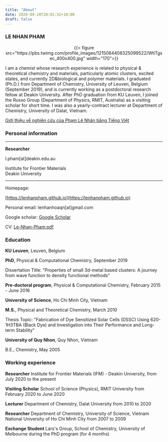 ```yaml
---
title: "About"
date: 2020-09-28T20:01:52+10:00
draft: false
---
```


### LE NHAN PHAM

<center>{{< figure src="https://pbs.twimg.com/profile_images/1215084408325099522/WtlTgsec_400x400.jpg" width="170">}}</center>

I am a chemist whose research experience is related to physical & theoretical chemistry and materials, particularly atomic clusters, excited states, and currently 2D&biological and polymer materials. I graduated (Ph.D.) from  Department of Chemistry, University of Leuven, Belgium (September 2019), and is currently working as a postdoctoral research fellow at Deakin University. After PhD graduation from KU Leuven, I joined the Russo Group (Department of Physics, RMIT,  Australia) as a visiting scholar for short time. I was also a yearly-contract lecturer at Department of Chemistry, University of Dalat, Vietnam. 

[Giới thiệu về nghiên cứu của Phạm Lê Nhân bằng Tiếng Việt](/vietnamese/ "Click để xem bằng Tiếng Việt")

<!--more-->

### Personal information

---------------------------------- -------------------------------------------------------------

  **Researcher**  	

  l.pham[at]deakin.edu.au

  Institute for Frontier Materials   
  Deakin University                  

---------------------------------- -------------------------------------------------------------

Homepage:

[https://lenhanpham.github.io](https://lenhanpham.github.io)

Personal email: lenhanhoaqn[at]gmail.com

Google scholar: [Google Scholar](https://scholar.google.com/citations?user=yC7hLR0AAAAJ&hl=en "Google Scholar")

CV: [Le-Nhan-Pham.pdf](https://drive.google.com/file/d/12FOkFJByIS6zgvelCqHtm_DUc9dUcuAn/view "CV")

### Education

**KU Leuven**, Leuven, Belgium

**PhD**, Physical & Computational Chemistry, September 2019

Dissertation Title: "Properties of small 3d-metal based clusters: A
journey from wave function to density functional methods"

**Pre-doctoral program**, Physical & Computational Chemistry, February
2015 - June 2016

**University of Science**, Ho Chi Minh City, Vietnam

**M.S.**, Physical and Theoretical Chemistry, March 2010

Thesis Topic: "Fabrication of Dye Sensitized Solar Cells (DSSC) Using
620-1H3TBA (Black Dye) and Investigation into Their Performance and
Long-term Stability"

**University of Quy Nhon**, Quy Nhon, Vietnam

B.E., Chemistry, May 2005

### Working experience

**Researcher** Institute for Frontier Materials (IFM) - Deakin
University, from July 2020 to the present

**Visiting Scholar** School of Science (Physics), RMIT University from
February 2020 to June 2020

**Lecturer** Department of Chemistry, Dalat University from 2010 to 2020

**Researcher** Department of Chemistry, University of Science, Vietnam
National University of Ho Chi Minh City from 2007 to 2009

**Exchange Student** Lars's Group, School of Chemistry, University of
Melbourne during the PhD program (for 4 months)